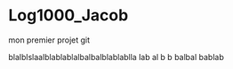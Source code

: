 # Log1000_Jacob
mon premier projet git

blalblslaalblablablalbalbalblablablla lab al b b balbal
bablab
